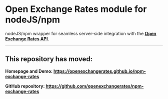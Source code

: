# Open Exchange Rates module for nodeJS/npm

nodeJS/npm wrapper for seamless server-side integration with the **[Open Exchange Rates API](https://openexchangerates.org "Free reliable exchange rates/currency conversion data API")**.

---

## This repository has moved:

**Homepage and Demo: https://openexchangerates.github.io/npm-exchange-rates**

**GitHub repository: https://github.com/openexchangerates/npm-exchange-rates**
